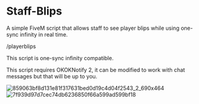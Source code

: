 # Staff-Blips
A simple FiveM script that allows staff to see player blips while using one-sync infinity in real time.

/playerblips

This script is one-sync infinity compatible.

This script requires OKOKNotify 2, it can be modified to work with chat messages but that will be up to you.

![859063bf8d131e81f317631bed0d19c4d04f2543_2_690x464](https://github.com/FrostFireFury/Staff-Blips/assets/35409287/2ace6a17-3a6c-4474-a47f-776172db5507)
![7f939d97d7cec74db6236850f66a599ad599bf18](https://github.com/FrostFireFury/Staff-Blips/assets/35409287/cabe27f4-0269-4293-b36f-6d8eb66e49d1)
